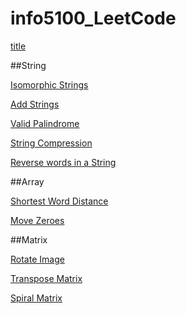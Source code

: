# info5100_LeetCode

[title](https://www.example.com)

##String

[Isomorphic Strings](https://leetcode.com/problems/isomorphic-strings/)

[Add Strings](https://leetcode.com/problems/add-strings/)

[Valid Palindrome](https://leetcode.com/problems/valid-palindrome/)

[String Compression](https://leetcode.com/problems/string-compression/)

[Reverse words in a String](https://leetcode.com/problems/reverse-words-in-a-string/)

##Array

[Shortest Word Distance](https://leetcode.com/problems/sign-of-the-product-of-an-array/)

[Move Zeroes](https://leetcode.com/problems/move-zeroes/)


##Matrix

[Rotate Image](https://leetcode.com/problems/rotate-image/)

[Transpose Matrix](https://leetcode.com/problems/transpose-matrix/)

[Spiral Matrix](https://leetcode.com/problems/spiral-matrix/)